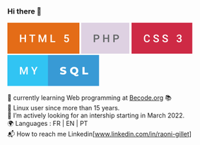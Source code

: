 ### Hi there 👋

![HTML](https://github.com/GRaonix/assets/blob/58480f4ae6a19b8ee5a7ddfb98607ee1b07473ed/html-5.svg)
![PHP](https://github.com/GRaonix/assets/blob/58480f4ae6a19b8ee5a7ddfb98607ee1b07473ed/php.svg)
![CSS3](https://github.com/GRaonix/assets/blob/58480f4ae6a19b8ee5a7ddfb98607ee1b07473ed/css-3.svg)
![MYSQL](https://github.com/GRaonix/assets/blob/58480f4ae6a19b8ee5a7ddfb98607ee1b07473ed/my-sql.svg)

🌱 currently learning Web programming at [Becode.org](https://becode.org) 📚\
🐧 Linux user since more than 15 years.\
🔭 I’m actively looking for an intership starting in March 2022.\
🌍 Languages : FR | EN | PT\
📬 How to reach me Linkedin[www.linkedin.com/in/raoni-gillet]
